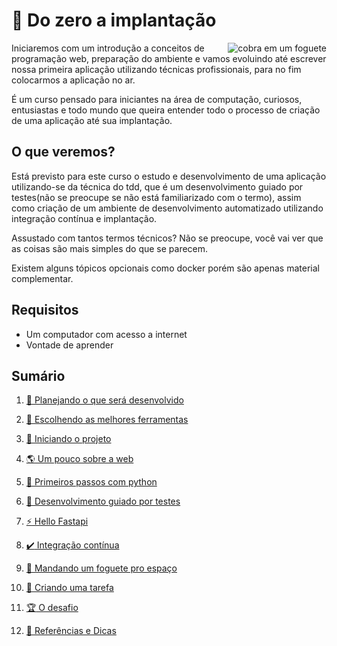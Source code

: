 # :rocket: Do zero a implantação

<p align="center">
  <img style="float: right;" src="/imgs/python_rocket.png" alt="cobra em um foguete"/>
</p>

Iniciaremos com um introdução a conceitos de programação web, preparação do ambiente e vamos evoluindo até escrever nossa primeira aplicação utilizando técnicas profissionais, para no fim colocarmos a aplicação no ar.

É um curso pensado para iniciantes na área de computação, curiosos, entusiastas e todo mundo que queira entender todo o processo de criação de uma aplicação até sua implantação.

## O que veremos?

Está previsto para este curso o estudo e desenvolvimento de uma aplicação utilizando-se da técnica do tdd, que é um desenvolvimento guiado por testes(não se preocupe se não está familiarizado com o termo), assim como criação de um ambiente de desenvolvimento automatizado utilizando integração contínua e implantação.

Assustado com tantos termos técnicos? Não se preocupe, você vai ver que as coisas são mais simples do que se parecem.

Existem alguns tópicos opcionais como docker porém são apenas material complementar.

## Requisitos

- Um computador com acesso a internet
- Vontade de aprender

## Sumário

1. [:thought_balloon: Planejando o que será desenvolvido](planejando.md)

1. [:hammer: Escolhendo as melhores ferramentas](ferramentas.md)

1. [:book: Iniciando o projeto](projeto.md)

1. [:earth_americas: Um pouco sobre a web](web.md)

1. [:snake: Primeiros passos com python](python.md)

1. [:goat: Desenvolvimento guiado por testes](testes.md)

1. [:zap: Hello Fastapi](hello_fastapi.md)

1. [:heavy_check_mark: Integração contínua](integracao.md)

1. [:rocket: Mandando um foguete pro espaço](deploy.md)

1. [:memo: Criando uma tarefa](criar.md)

1. [:trophy: O desafio](desafio.md)

1. [:bookmark_tabs: Referências e Dicas](referencias.md)
